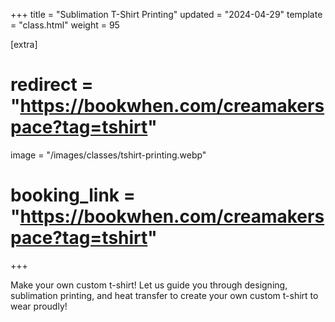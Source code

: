 +++
title = "Sublimation T-Shirt Printing"
updated = "2024-04-29"
template = "class.html"
weight = 95

[extra]
# redirect = "https://bookwhen.com/creamakerspace?tag=tshirt"
image = "/images/classes/tshirt-printing.webp"
# booking_link = "https://bookwhen.com/creamakerspace?tag=tshirt"

+++

Make your own custom t-shirt! Let us guide you through designing, sublimation printing, and heat transfer to create your own custom t-shirt to wear proudly!

<!-- more -->

